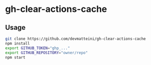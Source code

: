 # gh-clear-actions-cache

## Usage

```bash
git clone https://github.com/devmatteini/gh-clear-actions-cache
npm install
export GITHUB_TOKEN="ghp_..."
export GITHUB_REPOSITORY="owner/repo"
npm start
```
